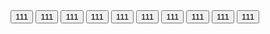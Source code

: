 <html><button class="1"><link src="bcsd.org">111</link></button></html>

<html><button class="2"><link src="111">111</link></button></html>

<html><button class="3"><link src="111">111</link></button></html>

<html><button class="4"><link src="111">111</link></button></html>

<html><button class="5"><link src="111">111</link></button></html>

<html><button class="6"><link src="111">111</link></button></html>

<html><button class="7"><link src="111">111</link></button></html>

<html><button class="8"><link src="111">111</link></button></html>

<html><button class="9"><link src="111">111</link></button></html>

<html><button class="10"><link src="111">111</link></button></html>
